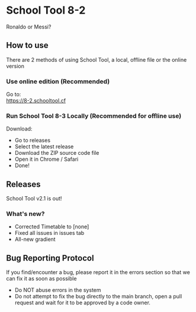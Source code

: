 # School Tool 8-2
Ronaldo or Messi?

 ## How to use
 There are 2 methods of using School Tool, a local, offline file or the online version
 
 ### Use online edition (Recommended)
 
 Go to: <br> 
 https://8-2.schooltool.cf
 
 ### Run School Tool 8-3 Locally (Recommended for offline use)
 
 Download:
 - Go to releases
 - Select the latest release
 - Download the ZIP source code file
 - Open it in Chrome / Safari
 - Done!
 
 ## Releases
 School Tool v2.1 is out!
 
 ### What's new?
- Corrected Timetable to [none]
- Fixed all issues in issues tab
- All-new gradient

## Bug Reporting Protocol
If you find/encounter a bug, please report it in the errors section so that we can fix it as soon as possible

- Do NOT abuse errors in the system
- Do not attempt to fix the bug directly to the main branch, open a pull request and wait for it to be approved by a code owner.
